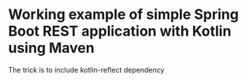 # Working example of simple Spring Boot REST application with Kotlin using Maven

The trick is to include kotlin-reflect dependency